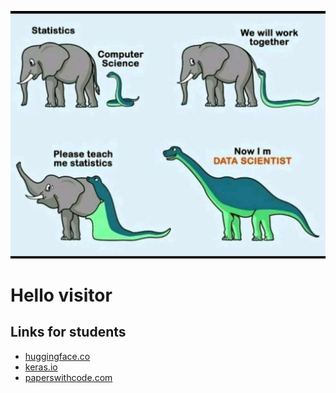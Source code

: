 ![Snake comic](img/snake.jpg)

# Hello visitor

## Links for students
- [huggingface.co](https://huggingface.co)
- [keras.io](https://keras.io)
- [paperswithcode.com](https://paperswithcode.com)

